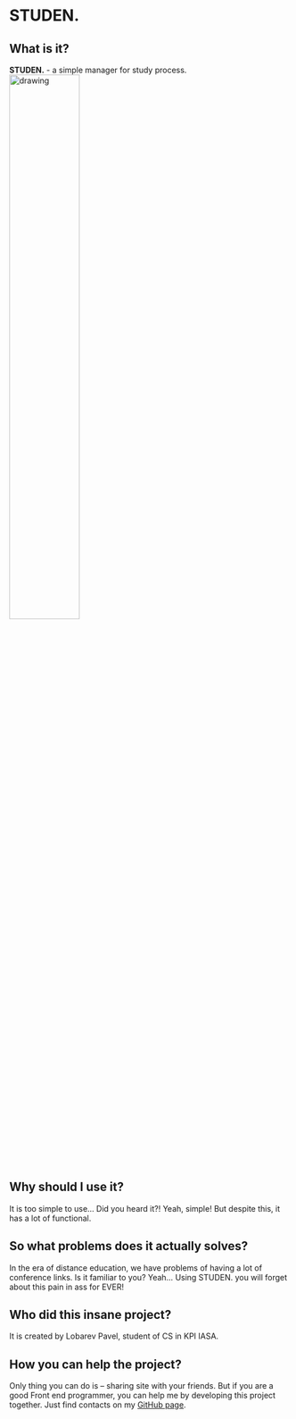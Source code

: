 # STUDEN.

## What is it?

**STUDEN.** - a simple manager for study process.
<img src="https://drive.google.com/uc?export=view&id=1xHb5RwRWNRNCG0g4VBso2mZnJjvp4yBc" alt="drawing" width="50%"/>


## Why should I use it?

It is too simple to use… Did you heard it?! Yeah, simple! But
despite this, it has a lot of functional.

## So what problems does it actually solves?

In the era of distance education, we have problems of having a
lot of conference links. Is it familiar to you? Yeah… Using
STUDEN. you will forget about this pain in ass for EVER!

## Who did this insane project?

It is created by Lobarev Pavel, student of CS in KPI IASA.

## How you can help the project?

Only thing you can do is – sharing site with your friends. But
if you are a good Front end programmer, you can help me by
developing this project together. Just find contacts on my
[GitHub page](https://github.com/OZIOisgood).
